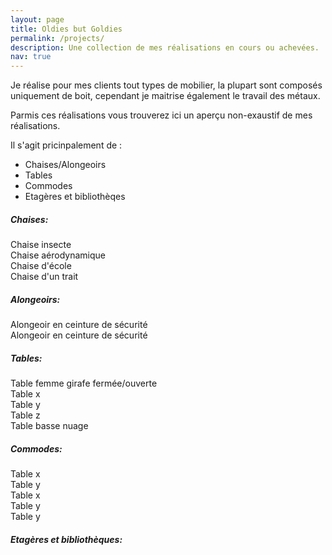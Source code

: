 ```yaml
---
layout: page
title: Oldies but Goldies
permalink: /projects/
description: Une collection de mes réalisations en cours ou achevées.
nav: true
---
```


Je réalise pour mes clients tout types de mobilier, la plupart sont composés uniquement de boit, cependant je maitrise également le travail des métaux.

Parmis ces réalisations vous trouverez ici un aperçu non-exaustif de mes réalisations.

Il s'agit pricinpalement de :
+ Chaises/Alongeoirs
+ Tables
+ Commodes
+ Etagères et bibliothèqes

##### Chaises:

<div class="container">
    <div class="row">
        <div class="col">
            <img class="img-fluid rounded z-depth-1" src="{{ '/assets/img/projects/chaise-insecte_5789774958_o.jpg' | relative_url }}" alt="" title="Chaise insecte"/>
            <div class="caption">
                Chaise insecte
            </div>
        </div>
    </div>
</div>

<div class="container">
    <div class="row">
        <div class="col">
            <img class="img-fluid rounded z-depth-1" src="{{ '/assets/img/projects/fauteuilaerodynamique_5789778018_o.jpg' | relative_url }}" alt="" title="Chaise aérodynamique"/>
            <div class="caption">
                Chaise aérodynamique
            </div>
        </div>
        <div class="col">
            <img class="img-fluid rounded z-depth-1" src="{{ '/assets/img/projects/chaisedecole_5789222561_o.jpg' | relative_url }}" alt="" title="Chaise d'école"/>
            <div class="caption">
                Chaise d'école
            </div>
        </div>
        <div class="col">
            <img class="img-fluid rounded z-depth-1" src="{{ '/assets/img/projects/chaise-dun-trait_5789221881_o.jpg' | relative_url }}" alt="" title="Chaise d'un trait"/>
            <div class="caption">
                Chaise d'un trait
            </div>
        </div>
    </div>
</div>

##### Alongeoirs:

<div class="container">
    <div class="row">
        <div class="col">
            <img class="img-fluid rounded z-depth-1" src="{{ '/assets/img/projects/ceinture-de-scurit_5789206685_o.jpg' | relative_url }}" alt="" title="Alongeoir en ceinture de sécurité"/>
            <div class="caption">
                Alongeoir en ceinture de sécurité
            </div>
        </div>
        <div class="col">
            <img class="img-fluid rounded z-depth-1" src="{{ '/assets/img/projects/sam_4815_14483674320_o.jpg' | relative_url }}" alt="" title="Titre image 1"/>
            <div class="caption">
                Alongeoir en ceinture de sécurité
            </div>
        </div>
    </div>
</div>
<div class="caption">

</div>

##### Tables:
<div class="container">
    <div class="row">
        <div class="col">
            <img class="img-fluid rounded z-depth-1" src="{{ '/assets/img/projects/table-femmes-girafe_5789778896_o-1.jpg' | relative_url }}" alt="" title="Table femme girafe fermée"/>
        </div>
        <div class="col">
            <img class="img-fluid rounded z-depth-1" src="{{ '/assets/img/projects/table-femmes-girafe_5789778896_o-2.jpg' | relative_url }}" alt="" title="Table femme girafe ouverte"/>
        </div>
    </div>
    <div class="caption">
        Table femme girafe fermée/ouverte
    </div>
</div>

<div class="container">
    <div class="row">
        <div class="col">
            <img class="img-fluid rounded z-depth-1" src="{{ '/assets/img/projects/table-pieds-clairants-orientables_5789207355_o.jpg' | relative_url }}" alt="" title="Table x"/>
            <div class="caption">
                Table x
            </div>
        </div>
        <div class="col">
            <img class="img-fluid rounded z-depth-1" src="{{ '/assets/img/projects/artnew2_5789773354_o.jpg' | relative_url }}" alt="" title="Table y"/>
            <div class="caption">
                Table y
            </div>
        </div>
        <div class="col">
            <img class="img-fluid rounded z-depth-1" src="{{ '/assets/img/projects/tabcylopen_5789218819_o.jpg' | relative_url }}" alt="" title="Table z"/>
            <div class="caption">
                Table z
            </div>
        </div>
    </div>
</div>

<div class="container">
    <div class="row">
        <div class="col">
            <img class="img-fluid rounded z-depth-1" src="{{ '/assets/img/projects/img_4009_48270700081_o.jpg' | relative_url }}" alt="" title="Table basse nuage"/>
            <div class="caption">
                Table basse nuage
            </div>
        </div>
    </div>
</div>


##### Commodes:

<div class="container">
    <div class="row">
        <div class="col">
            <img class="img-fluid rounded z-depth-1" src="{{ '/assets/img/projects/commode-1_5789776760_o-1.jpg' | relative_url }}" alt="" title="Table x"/>
            <div class="caption">
                Table x
            </div>
        </div>
        <div class="col">
            <img class="img-fluid rounded z-depth-1" src="{{ '/assets/img/projects/commode-1_5789776760_o-2.jpg' | relative_url }}" alt="" title="Table y"/>
            <div class="caption">
                Table y
            </div>
        </div>
    </div>
</div>

<div class="container">
    <div class="row">
        <div class="col">
            <img class="img-fluid rounded z-depth-1" src="{{ '/assets/img/projects/commode-pal_5789776900_o.jpg' | relative_url }}" alt="" title="Table x"/>
            <div class="caption">
                Table x
            </div>
        </div>
        <div class="col">
            <img class="img-fluid rounded z-depth-1" src="{{ '/assets/img/projects/commode-patate_5789211525_o.jpg' | relative_url }}" alt="" title="Table y"/>
            <div class="caption">
                Table y
            </div>
        </div>
        <div class="col">
            <img class="img-fluid rounded z-depth-1" src="{{ '/assets/img/projects/commode-tendue_5789223789_o.jpg' | relative_url }}" alt="" title="Table y"/>
            <div class="caption">
                Table y
            </div>
        </div>
    </div>
</div>

##### Etagères et bibliothèques:

<div class="container">
    <div class="row">
        <div class="col">
            <img class="img-fluid rounded z-depth-1" src="{{ '/assets/img/projects/bibliothque-trangle_5789206821_o.jpg' | relative_url }}" alt="" title="Titre image 1"/>
        </div>
        <div class="col">
            <img class="img-fluid rounded z-depth-1" src="{{ '/assets/img/projects/rich2_11272691656_o.jpg' | relative_url }}" alt="" title="Titre image 1"/>
        </div>
        <div class="col">
            <img class="img-fluid rounded z-depth-1" src="{{ '/assets/img/projects/presentoir_17088560250_o.jpg' | relative_url }}" alt="" title="Titre image 1"/>
        </div>
    </div>
</div>